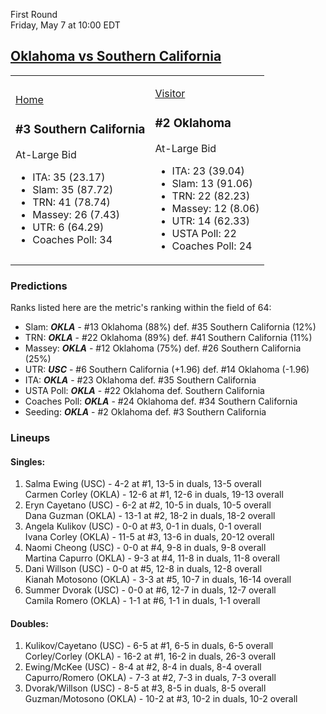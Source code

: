 First Round  
Friday, May 7 at 10:00 EDT
## [Oklahoma vs Southern California](https://www.ncaa.com/game/5833668) 

<table><tr><td>  

[Home](https://www.ncaa.com/sites/default/files/images/logos/schools/s/southern-california.70.png)  

### #3 Southern California  

At-Large Bid  
- ITA: 35 (23.17)  
- Slam: 35 (87.72)  
- TRN: 41 (78.74)  
- Massey: 26 (7.43)  
- UTR: 6 (64.29)  
- Coaches Poll: 34  

</td><td>  

[Visitor](https://www.ncaa.com/sites/default/files/images/logos/schools/o/oklahoma.70.png)  

### #2 Oklahoma  

At-Large Bid  
- ITA: 23 (39.04)  
- Slam: 13 (91.06)  
- TRN: 22 (82.23)  
- Massey: 12 (8.06)  
- UTR: 14 (62.33)  
- USTA Poll: 22  
- Coaches Poll: 24  

</td></tr></table>  

### Predictions  

Ranks listed here are the metric's ranking within the field of 64:  
- Slam: ***OKLA*** - #13 Oklahoma (88%) def. #35 Southern California (12%)  
- TRN: ***OKLA*** - #22 Oklahoma (89%) def. #41 Southern California (11%)  
- Massey: ***OKLA*** - #12 Oklahoma (75%) def. #26 Southern California (25%)  
- UTR: ***USC*** - #6 Southern California (+1.96) def. #14 Oklahoma (-1.96)  
- ITA: ***OKLA*** - #23 Oklahoma def. #35 Southern California  
- USTA Poll: ***OKLA*** - #22 Oklahoma def. Southern California  
- Coaches Poll: ***OKLA*** - #24 Oklahoma def. #34 Southern California  
- Seeding: ***OKLA*** - #2 Oklahoma def. #3 Southern California  

### Lineups  

#### Singles:  
1. Salma Ewing (USC) - 4-2 at #1, 13-5 in duals, 13-5 overall  
   Carmen Corley (OKLA) - 12-6 at #1, 12-6 in duals, 19-13 overall
2. Eryn Cayetano (USC) - 6-2 at #2, 10-5 in duals, 10-5 overall  
   Dana Guzman (OKLA) - 13-1 at #2, 18-2 in duals, 18-2 overall
3. Angela Kulikov (USC) - 0-0 at #3, 0-1 in duals, 0-1 overall  
   Ivana Corley (OKLA) - 11-5 at #3, 13-6 in duals, 20-12 overall
4. Naomi Cheong (USC) - 0-0 at #4, 9-8 in duals, 9-8 overall  
   Martina Capurro (OKLA) - 9-3 at #4, 11-8 in duals, 11-8 overall
5. Dani Willson (USC) - 0-0 at #5, 12-8 in duals, 12-8 overall  
   Kianah Motosono (OKLA) - 3-3 at #5, 10-7 in duals, 16-14 overall
6. Summer Dvorak (USC) - 0-0 at #6, 12-7 in duals, 12-7 overall  
   Camila Romero (OKLA) - 1-1 at #6, 1-1 in duals, 1-1 overall

#### Doubles:  
1. Kulikov/Cayetano (USC) - 6-5 at #1, 6-5 in duals, 6-5 overall  
   Corley/Corley (OKLA) - 16-2 at #1, 16-2 in duals, 26-3 overall
2. Ewing/McKee (USC) - 8-4 at #2, 8-4 in duals, 8-4 overall  
   Capurro/Romero (OKLA) - 7-3 at #2, 7-3 in duals, 7-3 overall
3. Dvorak/Willson (USC) - 8-5 at #3, 8-5 in duals, 8-5 overall  
   Guzman/Motosono (OKLA) - 10-2 at #3, 10-2 in duals, 10-2 overall